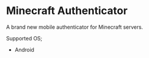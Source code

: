 # Minecraft Authenticator

A brand new mobile authenticator for Minecraft servers.

Supported OS;
 * Android
